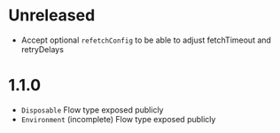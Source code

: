 # Unreleased
- Accept optional `refetchConfig` to be able to adjust fetchTimeout and retryDelays

# 1.1.0
- `Disposable` Flow type exposed publicly
- `Environment` (incomplete) Flow type exposed publicly
